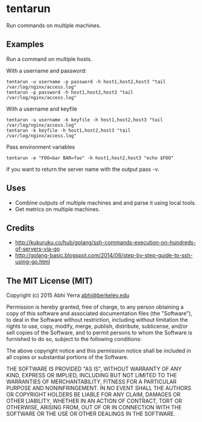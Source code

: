 # tentarun

Run commands on multiple machines.

## Examples

Run a command on multiple hosts.

With a username and password:

    tentarun -u username -p password -h host1,host2,host3 "tail /var/log/nginx/access.log"
    tentarun -p password -h host1,host2,host3 "tail /var/log/nginx/access.log"

With a username and keyfile

    tentarun -u username -k keyfile -h host1,host2,host3 "tail /var/log/nginx/access.log"
    tentarun -k keyfile -h host1,host2,host3 "tail /var/log/nginx/access.log"

Pass environment variables

    tentarun -e "FOO=bar BAR=foo" -h host1,host2,host3 "echo $FOO"

If you want to return the server name with the output pass -v.

## Uses

 - Combine outputs of multiple machines and and parse it using
   local tools.
 - Get metrics on multiple machines.

## Credits

 - http://kukuruku.co/hub/golang/ssh-commands-execution-on-hundreds-of-servers-via-go
 - http://golang-basic.blogspot.com/2014/06/step-by-step-guide-to-ssh-using-go.html


## The MIT License (MIT)

Copyright (c) 2015 Abhi Yerra <abhi@berkeley.edu>

Permission is hereby granted, free of charge, to any person obtaining a copy
of this software and associated documentation files (the "Software"), to deal
in the Software without restriction, including without limitation the rights
to use, copy, modify, merge, publish, distribute, sublicense, and/or sell
copies of the Software, and to permit persons to whom the Software is
furnished to do so, subject to the following conditions:

The above copyright notice and this permission notice shall be included in
all copies or substantial portions of the Software.

THE SOFTWARE IS PROVIDED "AS IS", WITHOUT WARRANTY OF ANY KIND, EXPRESS OR
IMPLIED, INCLUDING BUT NOT LIMITED TO THE WARRANTIES OF MERCHANTABILITY,
FITNESS FOR A PARTICULAR PURPOSE AND NONINFRINGEMENT. IN NO EVENT SHALL THE
AUTHORS OR COPYRIGHT HOLDERS BE LIABLE FOR ANY CLAIM, DAMAGES OR OTHER
LIABILITY, WHETHER IN AN ACTION OF CONTRACT, TORT OR OTHERWISE, ARISING FROM,
OUT OF OR IN CONNECTION WITH THE SOFTWARE OR THE USE OR OTHER DEALINGS IN
THE SOFTWARE.
